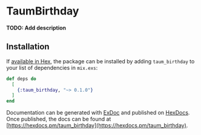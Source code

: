 # TaumBirthday

**TODO: Add description**

## Installation

If [available in Hex](https://hex.pm/docs/publish), the package can be installed
by adding `taum_birthday` to your list of dependencies in `mix.exs`:

```elixir
def deps do
  [
    {:taum_birthday, "~> 0.1.0"}
  ]
end
```

Documentation can be generated with [ExDoc](https://github.com/elixir-lang/ex_doc)
and published on [HexDocs](https://hexdocs.pm). Once published, the docs can
be found at [https://hexdocs.pm/taum_birthday](https://hexdocs.pm/taum_birthday).

